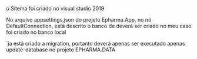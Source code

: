 o Sitema foi criado no visual studio 2019

No arquivo appsettings.json do projeto Epharma.App, no nó DefaultConnection, está descrito o banco de deverá ser criado
   no meu caso foi criado no banco local
   
`ja está criado a migration, portanto deverá apenas ser executado apenas update-database no projeto EPHARMA.DATA


